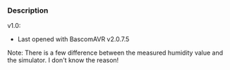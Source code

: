 ### Description

v1.0:
- Last opened with BascomAVR v2.0.7.5

Note: There is a few difference between the measured humidity value and the simulator. I don't know the reason!